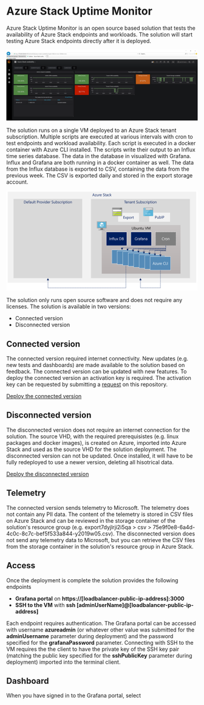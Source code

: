# Azure Stack Uptime Monitor

Azure Stack Uptime Monitor is an open source based solution that tests the availability of Azure Stack endpoints and workloads. The solution will start testing Azure Stack endpoints directly after it is deployed. 

![diagram](images/grafana.png)

The solution runs on a single VM deployed to an Azure Stack tenant subscription. Multiple scripts are executed at various intervals with cron to test endpoints and workload availability. Each script is executed in a docker container with Azure CLI installed. The scripts write their output to an Influx time series database. The data in the database in visualized with Grafana. Influx and Grafana are both running in a docker container as well.
The data from the Influx database is exported to CSV, containing the data from the previous week. The CSV is exported daily and stored in the export storage account.

![diagram](images/diagram.png)

The solution only runs open source software and does not require any licenses. The solution is available in two versions:

- Connected version
- Disconnected version

## Connected version
The connected version required internet connectivity. New updates (e.g. new tests and dashboards) are made available to the solution based on feedback. The connected version can be updated with new features.
To deploy the connected version an activation key is required. The activation key can be requested by submitting a [request](https://github.com/Azure/azurestack-uptime-monitor/issues/new?assignees=&labels=&template=request-activation-key.md&title=Please+provide+me+with+an+activation+key) on this repository.

[Deploy the connected version](/docs/Connected.md)

## Disconnected version
The disconnected version does not require an internet connection for the solution. The source VHD, with the required prerequisistes (e.g. linux packages and docker images), is created on Azure, imported into Azure Stack and used as the source VHD for the solution deployment. The disconnected version can not be updated. Once installed, it will have to be fully redeployed to use a newer version, deleting all hisotrical data.

[Deploy the disconnected version](/docs/Disconnected.md)

## Telemetry
The connected version sends telemetry to Microsoft. The telemetry does not contain any PII data.  The content of the telemetry is stored in CSV files on Azure Stack and can be reviewed in the storage container of the solution's resource group (e.g. export7dyjlrji2i5qa > csv > 75e9f0e8-6a4d-4c0c-8c7c-bef5f533a844-y2019w05.csv). The disconnected version does not send any telemetry data to Microsoft, but you can retrieve the CSV files from the storage container in the solution's resource group in Azure Stack.

## Access
Once the deployment is complete the solution provides the following endpoints

- **Grafana portal** on **https://[loadbalancer-public-ip-address]:3000**
- **SSH to the VM** with **ssh [adminUserName]@[loadbalancer-public-ip-address]**

Each endpoint requires authentication. The Grafana portal can be accessed with username **azureadmin** (or whatever other value was submitted for the **adminUsername** parameter during deployment) and the password specified for the **grafanaPassword** parameter. Connecting with SSH to the VM requires the the client to have the private key of the SSH key pair (matching the public key specified for the **sshPublicKey** parameter during deployment) imported into the terminal client.

## Dashboard
When you have signed in to the Grafana portal, select 

